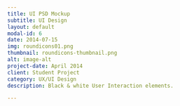 ```yaml
---
title: UI PSD Mockup
subtitle: UI Design
layout: default
modal-id: 6
date: 2014-07-15
img: roundicons01.png
thumbnail: roundicons-thumbnail.png
alt: image-alt
project-date: April 2014
client: Student Project
category: UX/UI Design
description: Black & white User Interaction elements.

---
```

